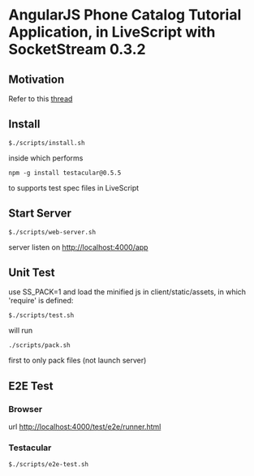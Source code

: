 # AngularJS Phone Catalog Tutorial Application, in LiveScript with SocketStream 0.3.2

## Motivation
Refer to this [thread](https://groups.google.com/d/topic/socketstream/jDDCkQJpsDM/discussion)

## Install
    $./scripts/install.sh
inside which performs

    npm -g install testacular@0.5.5
to supports test spec files in LiveScript

## Start Server
    $./scripts/web-server.sh
server listen on [http://localhost:4000/app](http://localhost:4000/app)

## Unit Test
use SS\_PACK=1 and load the minified js in client/static/assets, in which 'require' is defined:

    $./scripts/test.sh 
will run 

    ./scripts/pack.sh

first to only pack files (not launch server)

## E2E Test
### Browser
url [http://localhost:4000/test/e2e/runner.html](http://localhost:4000/test/e2e/runner.html)

### Testacular
    $./scripts/e2e-test.sh 


